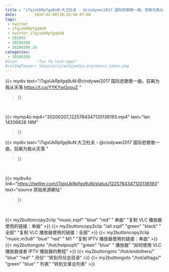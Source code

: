 ```yaml
---
title : "iTqjxUkRpfgq9uN:大卫杜夫 - @cindywei2017 国际悲歌歌一曲，狂飙为我从天落 "
date:        2020-02-08T10:18:56-07:00
tags:
 - twitter
 - iTqjxUkRpfgq9uN
 - twitter_iTqjxUkRpfgq9uN
 - 202002
 - 20200208
 - 20200208_10
categories:
 - 20200208
#icon:        "fas fa-lock-open"
#resImgTeaser: teaserpics/wikipedia.org/emacs-jokes.png
---
```


{{< mydiv text="iTqjxUkRpfgq9uN:@cindywei2017 国际悲歌歌一曲，狂飙为我从天落 https://t.co/YYKYwGoouZ "
>}}
<br>


{{< mymp4o mp4="20200207_1225784347120136193.mp4"
text="len 14206828    14M"
>}}


{{< mydiv text="iTqjxUkRpfgq9uN:大卫杜夫 - @cindywei2017 国际悲歌歌一曲，狂飙为我从天落 "
>}}
<br>

{{< mydiv4o link="https://twitter.com/iTqjxUkRpfgq9uN/status/1225784347120136193"
text="source 原始來源網址"
>}}


<br>





{{< my2buttoncopy2clip "music.xspf"        "blue"   "red"    " 单曲"  "复制 VLC 播放器使用的链接：单曲" >}} {{< my2buttoncopy2clip "/all.xspf"         "green"  "black"  " 全部"  "复制 VLC 播放器使用的链接：全部" >}} {{< my2buttoncopy2clip "music.m3u8"        "blue"   "red"    " M1 "    "复制 IPTV 播放器使用的链接：单曲" >}} {{< my2buttongoto      "/hot/helpxspf/"    "green"  "blue"   " 播放器" "如何使用 VLC 播放器或者 IPTV 播放器的教程" >}} {{< my2buttongoto      "/hot/endothers/"   "blue"   "red"    " 月份"   "转到月份总目录" >}} {{< my2buttongoto      "/hot/alltags/"     "green"  "blue"   " 列表"   "转到文章总列表" >}} 

